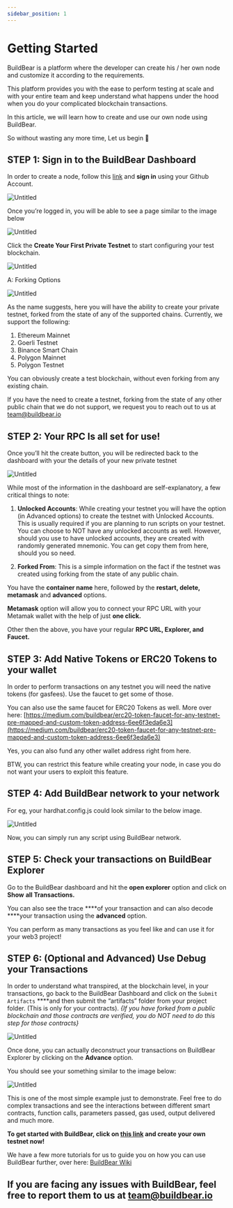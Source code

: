 ```yaml
---
sidebar_position: 1
---
```

# Getting Started

BuildBear is a platform where the developer can create his / her own node and customize it according to the requirements. 

This platform provides you with the ease to perform testing at scale and with your entire team and keep understand what happens under the hood when you do your complicated blockchain transactions. 

In this article, we will learn how to create and use our own node using BuildBear. 

So without wasting any more time, Let us begin 🚀

## STEP 1: Sign in to the BuildBear Dashboard

In order to create a node, follow this [link](https://bit.ly/buildbear-dashboard) and **sign in** using your Github Account.

![Untitled](./images/Untitled.png)

Once you’re logged in, you will be able to see a page similar to the image below

![Untitled](./images/Untitled1.png)

Click the **Create Your First Private Testnet**  to start configuring your test blockchain.

![Untitled](./images/Untitled%202.png)

A: Forking Options

![Untitled](./images/Untitled%203.png)

As the name suggests, here you will have the ability to create your private testnet, forked from the state of any of the supported chains.  Currently, we support the following:

1. Ethereum Mainnet
2. Goerli Testnet
3. Binance Smart Chain
4. Polygon Mainnet
5. Polygon Testnet

You can obviously create a test blockchain, without even forking from any existing chain.

If you have the need to create a testnet, forking from the state of any other public chain that we do not support, we request you to reach out to us at team@buildbear.io

## STEP 2: Your RPC Is all set for use!

Once you’ll hit the create button, you will be redirected back to the dashboard with your the details of your new private testnet

![Untitled](./images/Untitled%204.png)

While most of the information in the dashboard are self-explanatory, a few critical things to note:

1. **Unlocked Accounts**:
While creating your testnet you will have the option (in Advanced options) to create the testnet with Unlocked Accounts.  This is usually required if you are planning to run scripts on your testnet.  You can choose to NOT have any unlocked accounts as well.  However, should you use to have unlocked accounts, they are created with randomly generated mnemonic.  You can get copy them from here, should you so need.

1. **Forked From**: 
This is a simple information on the fact if the testnet was created using forking from the state of any public chain.

You have the **container name** here, followed by the **restart, delete, metamask** and **advanced** options. 

**Metamask** option will allow you to connect your RPC URL with your Metamak wallet with the help of just **one click.** 

Other then the above, you have your regular **RPC URL, Explorer, and Faucet.** 

## STEP 3: Add Native Tokens or ERC20 Tokens to your wallet

In order to perform transactions on any testnet you will need the native tokens (for gasfees).  Use the faucet to get some of those.

You can also use the same faucet for ERC20 Tokens as well.  More over here: [https://medium.com/buildbear/erc20-token-faucet-for-any-testnet-pre-mapped-and-custom-token-address-6ee6f3eda6e3](https://medium.com/buildbear/erc20-token-faucet-for-any-testnet-pre-mapped-and-custom-token-address-6ee6f3eda6e3)

Yes, you can also fund any other wallet address right from here.

BTW, you can restrict this feature while creating your node, in case you do not want your users to exploit this feature.

## STEP 4: Add BuildBear network to your network

For eg, your hardhat.config.js could look similar to the below image. 

![Untitled](./images/Untitled%205.png)

Now, you can simply run any script using BuildBear network. 

## STEP 5: Check your transactions on BuildBear Explorer

Go to the BuildBear dashboard and hit the **open explorer** option and click on **Show** **all Transactions.** 

You can also see the trace ****of your transaction and can also decode ****your transaction using the **advanced** option. 

You can perform as many transactions as you feel like and can use it for your web3 project! 

## STEP 6: (Optional and Advanced) Use Debug your Transactions

In order to understand what transpired, at the blockchain level, in your transactions, go back to the BuildBear Dashboard and click on the `Submit Artifacts` ****and then submit the “artifacts” folder from your project folder. (This is only for your contracts).  *{If you have forked from a public blockchain and those contracts are verified, you do NOT need to do this step for those contracts}*

![Untitled](./images/Untitled%206.png)

Once done, you can actually deconstruct your transactions on BuildBear Explorer by clicking on the **Advance** option.

You should see your something similar to the image below:

 

![Untitled](./images/Untitled%207.png)

This is one of the most simple example just to demonstrate.  Feel free to do complex transactions and see the interactions between different smart contracts, function calls, parameters passed, gas used, output delivered and much more.

**To get started with BuildBear, click on [this link](http://buildbear.io) and create your own testnet now!** 

We have a few more tutorials for us to guide you on how you can use BuildBear further, over here: [BuildBear Wiki](https://www.notion.so/BuildBear-Wiki-7ebf492288b44e0d84ee12d676d462b4) 

## If you are facing any issues with BuildBear, feel free to report them to us at **[team@buildbear.io](mailto:team@buildbear.io)**